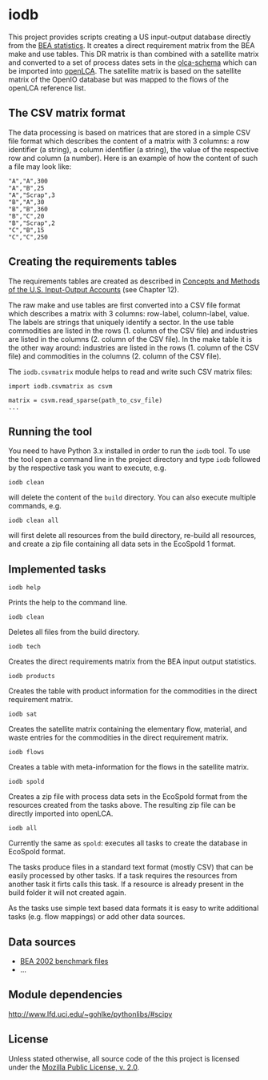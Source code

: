 iodb
====
This project provides scripts creating a US input-output database directly from 
the [BEA statistics](http://www.bea.gov/industry/io_benchmark.htm). It creates
a direct requirement matrix from the BEA make and use tables. This DR matrix is 
than combined with a satellite matrix and converted to a set of process dates 
sets in the [olca-schema](https://github.com/GreenDelta/olca-schema) which can
be imported into [openLCA](http://www.openlca.org/). The satellite matrix is 
based on the satellite matrix of the OpenIO database but was mapped to the flows 
of the openLCA reference list.


The CSV matrix format
---------------------
The data processing is based on matrices that are stored in a simple CSV file
format which describes the content of a matrix with 3 columns: a row identifier
(a string), a column identifier (a string), the value of the respective row
and column (a number). Here is an example of how the content of such a file may
look like:

    "A","A",300
    "A","B",25
    "A","Scrap",3
    "B","A",30
    "B","B",360
    "B","C",20
    "B","Scrap",2
    "C","B",15
    "C","C",250


Creating the requirements tables
--------------------------------
The requirements tables are created as described in 
[Concepts and Methods of the U.S. Input-Output Accounts][1] (see Chapter 12).  


[1]:http://www.bea.gov/papers/pdf/IOmanual_092906.pdf "Karen J. Horowitz, Mark A. Planting: Concepts and Methods of the U.S. Input-Output Accounts. 2006"




The raw make and use tables are first converted into a CSV file format which
describes a matrix with 3 columns: row-label, column-label, value. The labels
are strings that uniquely identify a sector. In the use table commodities are
listed in the rows (1. column of the CSV file) and industries are listed in the
columns (2. column of the CSV file). In the make table it is the other way 
around: industries are listed in the rows (1. column of the CSV file) and 
commodities in the columns (2. column of the CSV file).

The `iodb.csvmatrix` module helps to read and write such CSV matrix files:

    import iodb.csvmatrix as csvm
    
    matrix = csvm.read_sparse(path_to_csv_file)
    ...


Running the tool
----------------
You need to have Python 3.x installed in order to run the `iodb` tool. To use 
the tool open a command line in the project directory and type `iodb` followed 
by the respective task you want to execute, e.g. 

    iodb clean
    
will delete the content of the `build` directory. You can also execute multiple
commands, e.g.

    iodb clean all
    
will first delete all resources from the build directory, re-build all 
resources, and create a zip file containing all data sets in the EcoSpold 1 
format.  

Implemented tasks
-----------------

    iodb help
    
Prints the help to the command line.

    iodb clean
    
Deletes all files from the build directory.

    iodb tech
    
Creates the direct requirements matrix from the BEA input output statistics.

    iodb products
    
Creates the table with product information for the commodities in the direct
requirement matrix.

    iodb sat
    
Creates the satellite matrix containing the elementary flow, material, and waste
entries for the commodities in the direct requirement matrix.

    iodb flows
    
Creates a table with meta-information for the flows in the satellite matrix.
 
    iodb spold
    
Creates a zip file with process data sets in the EcoSpold format from the 
resources created from the tasks above. The resulting zip file can be directly
imported into openLCA.

    iodb all
    
Currently the same as `spold`: executes all tasks to create the database in
EcoSpold format.

The tasks produce files in a standard text format (mostly CSV) that can be 
easily processed by other tasks. If a task requires the resources from another
task it firts calls this task. If a resource is already present in the build
folder it will not created again.

As the tasks use simple text based data formats it is easy to write additional
tasks (e.g. flow mappings) or add other data sources.

Data sources
------------
* [BEA 2002 benchmark files](http://www.bea.gov/industry/io_benchmark.htm)
* ...

Module dependencies
-------------------
http://www.lfd.uci.edu/~gohlke/pythonlibs/#scipy



License
-------
Unless stated otherwise, all source code of the this project is licensed under 
the [Mozilla Public License, v. 2.0](https://www.mozilla.org/MPL/2.0/).


